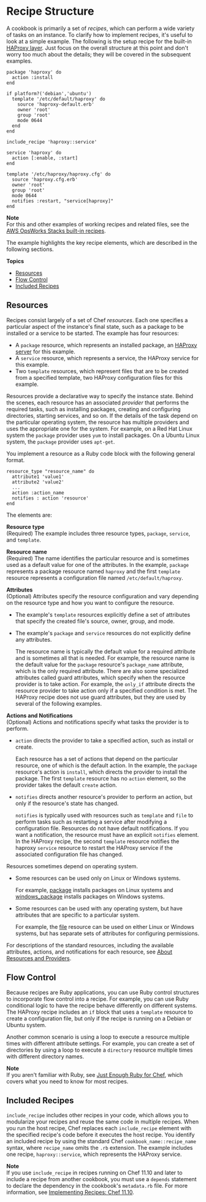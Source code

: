 # Recipe Structure<a name="cookbooks-101-basics-structure"></a>

A cookbook is primarily a set of *recipes*, which can perform a wide variety of tasks on an instance\. To clarify how to implement recipes, it's useful to look at a simple example\. The following is the setup recipe for the built\-in [HAProxy layer](layers-haproxy.md)\. Just focus on the overall structure at this point and don't worry too much about the details; they will be covered in the subsequent examples\.

```
package 'haproxy' do
  action :install
end

if platform?('debian','ubuntu')
  template '/etc/default/haproxy' do
    source 'haproxy-default.erb'
    owner 'root'
    group 'root'
    mode 0644
  end
end

include_recipe 'haproxy::service'

service 'haproxy' do
  action [:enable, :start]
end

template '/etc/haproxy/haproxy.cfg' do
  source 'haproxy.cfg.erb'
  owner 'root'
  group 'root'
  mode 0644
  notifies :restart, "service[haproxy]"
end
```

**Note**  
For this and other examples of working recipes and related files, see the [AWS OpsWorks Stacks built\-in recipes](https://github.com/aws/opsworks-cookbooks)\.

The example highlights the key recipe elements, which are described in the following sections\.

**Topics**
+ [Resources](#cookbooks-101-basics-structure-resources)
+ [Flow Control](#cookbooks-101-basics-structure-ruby)
+ [Included Recipes](#cookbooks-101-basics-structure-include)

## Resources<a name="cookbooks-101-basics-structure-resources"></a>

Recipes consist largely of a set of Chef *resources*\. Each one specifies a particular aspect of the instance's final state, such as a package to be installed or a service to be started\. The example has four resources:
+ A `package` resource, which represents an installed package, an [HAProxy server](http://haproxy.1wt.eu/) for this example\.
+ A `service` resource, which represents a service, the HAProxy service for this example\.
+ Two `template` resources, which represent files that are to be created from a specified template, two HAProxy configuration files for this example\.

Resources provide a declarative way to specify the instance state\. Behind the scenes, each resource has an associated *provider* that performs the required tasks, such as installing packages, creating and configuring directories, starting services, and so on\. If the details of the task depend on the particular operating system, the resource has multiple providers and uses the appropriate one for the system\. For example, on a Red Hat Linux system the `package` provider uses `yum` to install packages\. On a Ubuntu Linux system, the `package` provider uses `apt-get`\.

You implement a resource as a Ruby code block with the following general format\.

```
resource_type "resource_name" do
  attribute1 'value1'
  attribute2 'value2'
  ...
  action :action_name
  notifies : action 'resource'
end
```

The elements are:

**Resource type**  
\(Required\) The example includes three resource types, `package`, `service`, and `template`\.

**Resource name**  
\(Required\) The name identifies the particular resource and is sometimes used as a default value for one of the attributes\. In the example, `package` represents a package resource named `haproxy` and the first `template` resource represents a configuration file named `/etc/default/haproxy`\.

**Attributes**  
\(Optional\) Attributes specify the resource configuration and vary depending on the resource type and how you want to configure the resource\.  
+ The example's `template` resources explicitly define a set of attributes that specify the created file's source, owner, group, and mode\. 
+ The example's `package` and `service` resources do not explicitly define any attributes\.

  The resource name is typically the default value for a required attribute and is sometimes all that is needed\. For example, the resource name is the default value for the `package` resource's `package_name` attribute, which is the only required attribute\.
There are also some specialized attributes called guard attributes, which specify when the resource provider is to take action\. For example, the `only_if` attribute directs the resource provider to take action only if a specified condition is met\. The HAProxy recipe does not use guard attributes, but they are used by several of the following examples\.

**Actions and Notifications**  
\(Optional\) Actions and notifications specify what tasks the provider is to perform\.  
+ `action` directs the provider to take a specified action, such as install or create\.

  Each resource has a set of actions that depend on the particular resource, one of which is the default action\. In the example, the `package` resource's action is `install`, which directs the provider to install the package\. The first `template` resource has no `action` element, so the provider takes the default `create` action\.
+ `notifies` directs another resource's provider to perform an action, but only if the resource's state has changed\.

  `notifies` is typically used with resources such as `template` and `file` to perform tasks such as restarting a service after modifying a configuration file\. Resources do not have default notifications\. If you want a notification, the resource must have an explicit `notifies` element\. In the HAProxy recipe, the second `template` resource notifies the haproxy `service` resource to restart the HAProxy service if the associated configuration file has changed\. 

Resources sometimes depend on operating system\.
+ Some resources can be used only on Linux or Windows systems\.

  For example, [package](https://docs.chef.io/chef/resources.html#package) installs packages on Linux systems and [windows\_package](https://docs.chef.io/chef/resources.html#windows-package) installs packages on Windows systems\.
+ Some resources can be used with any operating system, but have attributes that are specific to a particular system\.

  For example, the [file](https://docs.chef.io/chef/resources.html#file) resource can be used on either Linux or Windows systems, but has separate sets of attributes for configuring permissions\.

For descriptions of the standard resources, including the available attributes, actions, and notifications for each resource, see [About Resources and Providers](https://docs.chef.io/resource.html)\. 

## Flow Control<a name="cookbooks-101-basics-structure-ruby"></a>

Because recipes are Ruby applications, you can use Ruby control structures to incorporate flow control into a recipe\. For example, you can use Ruby conditional logic to have the recipe behave differently on different systems\. The HAProxy recipe includes an `if` block that uses a `template` resource to create a configuration file, but only if the recipe is running on a Debian or Ubuntu system\. 

Another common scenario is using a loop to execute a resource multiple times with different attribute settings\. For example, you can create a set of directories by using a loop to execute a `directory` resource multiple times with different directory names\.

**Note**  
If you aren't familiar with Ruby, see [Just Enough Ruby for Chef](https://docs.chef.io/just_enough_ruby_for_chef.html), which covers what you need to know for most recipes\.

## Included Recipes<a name="cookbooks-101-basics-structure-include"></a>

`include_recipe` includes other recipes in your code, which allows you to modularize your recipes and reuse the same code in multiple recipes\. When you run the host recipe, Chef replaces each `include_recipe` element with the specified recipe's code before it executes the host recipe\. You identify an included recipe by using the standard Chef `cookbook_name::recipe_name` syntax, where `recipe_name` omits the `.rb` extension\. The example includes one recipe, `haproxy::service`, which represents the HAProxy service\. 

**Note**  
If you use `include_recipe` in recipes running on Chef 11\.10 and later to include a recipe from another cookbook, you must use a `depends` statement to declare the dependency in the cookbook's `metadata.rb` file\. For more information, see [Implementing Recipes: Chef 11\.10](workingcookbook-chef11-10.md)\.